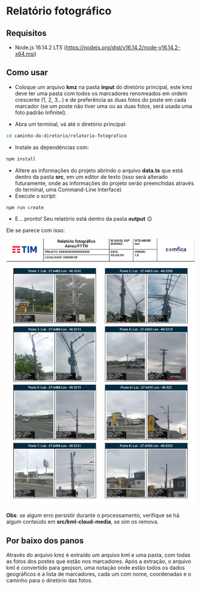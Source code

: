 # Relatório fotográfico

## Requisitos

- Node.js 16.14.2 LTS (https://nodejs.org/dist/v16.14.2/node-v16.14.2-x64.msi)

## Como usar

- Coloque um arquivo **kmz** na pasta **input** do diretório principal, este kmz deve ter uma pasta com todos os marcadores renomeados em ordem crescente (1, 2, 3...) e de preferência as duas fotos do poste em cada marcador (se um poste não tiver uma ou as duas fotos, será usada uma foto padrão Infinitel).

- Abra um terminal, vá até o diretório principal:

```sh
cd caminho-do-diretorio/relatorio-fotografico
```

- Instale as dependências com:

```sh
npm install
```

- Altere as informações do projeto abrindo o arquivo **data.ts** que está dentro da pasta **src**, em um editor de texto (isso será alterado futuramente, onde as informações do projeto serão preenchidas através do terminal, uma Command-Line Interface)
- Execute o script:

```sh
npm run create
```

- E... pronto! Seu relatório está dentro da pasta **output** 😉

Ele se parece com isso:

<p align="center">
  <img width="600" height="auto" src="https://github.com/gabrrielsilva/relatorio-fotografico/blob/main/example.png?raw=true">
</p>

**Obs**: se algum erro persistir durante o processamento, verifique se há algum conteúdo em **src/kml-cloud-media**, se sim os remova.

## Por baixo dos panos

Através do arquivo kmz é extraído um arquivo kml e uma pasta, com todas as fotos dos postes que estão nos marcadores. Após a extração, o arquivo kml é convertido para geojson, uma notação onde estão todos os dados geográficos e a lista de marcadores, cada um com nome, coordenadas e o caminho para o diretório das fotos.
